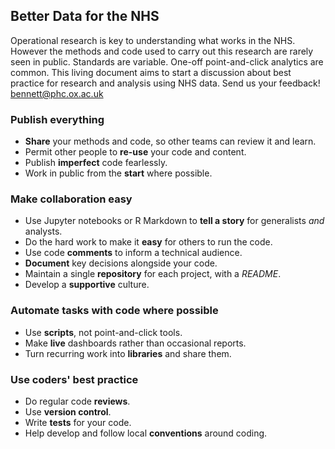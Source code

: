 
## Better Data for the NHS

Operational research is key to understanding what works in the NHS. However the methods and code used to carry out this research are rarely seen in public. Standards are variable. One-off point-and-click analytics are common. This living document aims to start a discussion about best practice for research and analysis using NHS data. Send us your feedback! [bennett@phc.ox.ac.uk](mailto:bennett@phc.ox.ac.uk)

### Publish everything
* **Share** your methods and code, so other teams can review it and learn.
* Permit other people to **re-use** your code and content.
* Publish **imperfect** code fearlessly.
* Work in public from the **start** where possible.


### Make collaboration easy
* Use Jupyter notebooks or R Markdown to **tell a story** for generalists _and_ analysts.
* Do the hard work to make it **easy** for others to run the code.
* Use code **comments** to inform a technical audience.
* **Document** key decisions alongside your code.
* Maintain a single **repository** for each project, with a _README_.
* Develop a **supportive** culture.

### Automate tasks with code where possible
* Use **scripts**, not point-and-click tools.
* Make **live** dashboards rather than occasional reports.
* Turn recurring work into **libraries** and share them.

### Use coders' best practice
* Do regular code **reviews**.
* Use **version control**.
* Write **tests** for your code.
* Help develop and follow local **conventions** around coding.
